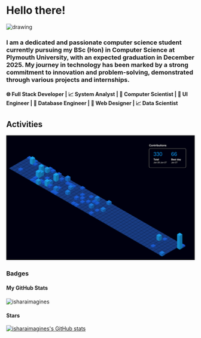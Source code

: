 # Hello there!

<img src="https://github.com/user-attachments/assets/c39d3852-6524-4364-bf3c-c0933cbee421" alt="drawing" width="100"/>

### I am a dedicated and passionate computer science student currently pursuing my BSc (Hon) in Computer Science at Plymouth University, with an expected graduation in December 2025. My journey in technology has been marked by a strong commitment to innovation and problem-solving, demonstrated through various projects and internships.

#### 🌐 Full Stack Developer | 📈 System Analyst | 🧬 Computer Scientist | 🌟 UI Engineer | 💾 Database Engineer | 🎨 Web Designer | 📈 Data Scientist

## Activities

![svg](https://raw.githubusercontent.com/isharaimagines/isharaimagines/main/profile-3d-contrib/profile-night-view.svg)

### Badges

#### My GitHub Stats

<img align="center" height="180em" src="https://github-readme-stats.vercel.app/api/top-langs/?username=isharaimagines&layout=compact&theme=nightowl" alt=isharaimagines />

#### Stars

<a href="http://www.github.com/isharaimagines"><img src="https://github-readme-stats.vercel.app/api?username=isharaimagines&show_icons=true&hide=contribs&count_private=true&title_color=0891b2&text_color=ffffff&icon_color=0891b2&bg_color=1c1917&hide_border=true&show_icons=true" alt="isharaimagines's GitHub stats" /></a>
